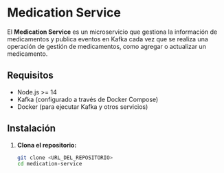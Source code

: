# Medication Service

El **Medication Service** es un microservicio que gestiona la información de medicamentos y publica eventos en Kafka cada vez que se realiza una operación de gestión de medicamentos, como agregar o actualizar un medicamento.

## Requisitos

- Node.js >= 14
- Kafka (configurado a través de Docker Compose)
- Docker (para ejecutar Kafka y otros servicios)

## Instalación

1. **Clona el repositorio:**

   ```bash
   git clone <URL_DEL_REPOSITORIO>
   cd medication-service